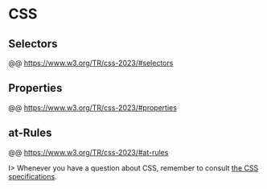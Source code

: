 # CSS

## Selectors

@@ https://www.w3.org/TR/css-2023/#selectors

## Properties

@@ https://www.w3.org/TR/css-2023/#properties

## at-Rules

@@ https://www.w3.org/TR/css-2023/#at-rules

I> Whenever you have a question about CSS, remember to consult [the CSS specifications](https://www.w3.org/Style/CSS/Overview.en.html).
